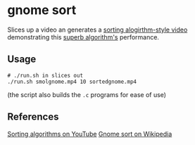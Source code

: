 gnome sort
==========

Slices up a video an generates a [sorting alogirthm-style video][1]
demonstrating this [superb algorithm's][2] performance.

Usage
-----

```console
# ./run.sh in slices out
./run.sh smolgnome.mp4 10 sortedgnome.mp4
```

(the script also builds the `.c` programs for ease of use)

References
----------
[Sorting algorithms on YouTube][1]
[Gnome sort on Wikipedia][2]


[1]: https://www.youtube.com/watch?v=t8g-iYGHpEA
[2]: https://en.wikipedia.org/wiki/Gnome_sort#Description


